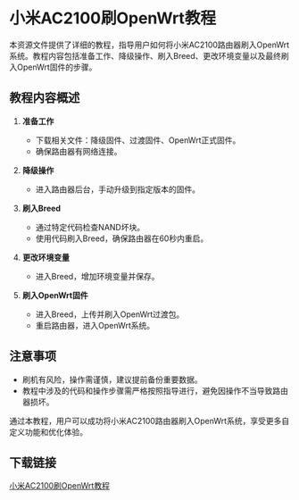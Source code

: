 # 小米AC2100刷OpenWrt教程

本资源文件提供了详细的教程，指导用户如何将小米AC2100路由器刷入OpenWrt系统。教程内容包括准备工作、降级操作、刷入Breed、更改环境变量以及最终刷入OpenWrt固件的步骤。

## 教程内容概述

1. **准备工作**
   - 下载相关文件：降级固件、过渡固件、OpenWrt正式固件。
   - 确保路由器有网络连接。

2. **降级操作**
   - 进入路由器后台，手动升级到指定版本的固件。

3. **刷入Breed**
   - 通过特定代码检查NAND坏块。
   - 使用代码刷入Breed，确保路由器在60秒内重启。

4. **更改环境变量**
   - 进入Breed，增加环境变量并保存。

5. **刷入OpenWrt固件**
   - 进入Breed，上传并刷入OpenWrt过渡包。
   - 重启路由器，进入OpenWrt系统。

## 注意事项

- 刷机有风险，操作需谨慎，建议提前备份重要数据。
- 教程中涉及的代码和操作步骤需严格按照指导进行，避免因操作不当导致路由器损坏。

通过本教程，用户可以成功将小米AC2100路由器刷入OpenWrt系统，享受更多自定义功能和优化体验。

## 下载链接

[小米AC2100刷OpenWrt教程](https://pan.quark.cn/s/29440fc349db)